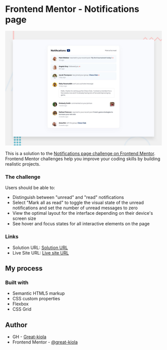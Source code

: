 # Frontend Mentor - Notifications page

![Design preview for the Notifications page coding challenge](./design/desktop-preview.jpg)

This is a solution to the [Notifications page challenge on Frontend Mentor](https://www.frontendmentor.io/challenges/notifications-page-DqK5QAmKbC). Frontend Mentor challenges help you improve your coding skills by building realistic projects. 

### The challenge

Users should be able to:

- Distinguish between "unread" and "read" notifications
- Select "Mark all as read" to toggle the visual state of the unread notifications and set the number of unread messages to zero
- View the optimal layout for the interface depending on their device's screen size
- See hover and focus states for all interactive elements on the page


### Links

- Solution URL: [Solution URL](https://github.com/Great-kiola/Notification-page-fem)
- Live Site URL: [Live site URL](https://your-live-site-url.com)

## My process

### Built with

- Semantic HTML5 markup
- CSS custom properties
- Flexbox
- CSS Grid

## Author

- GH - [Great-kiola](https://github.com/Great-kiola)
- Frontend Mentor - [@great-kiola](https://www.frontendmentor.io/profile/great-kiola)